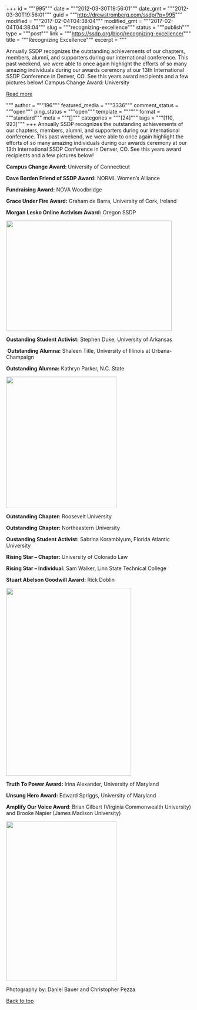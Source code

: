 +++
id = """995"""
date = """2012-03-30T19:56:01"""
date_gmt = """2012-03-30T19:56:01"""
guid = """http://drewstromberg.com/ssdp/?p=995"""
modified = """2017-02-04T04:38:04"""
modified_gmt = """2017-02-04T04:38:04"""
slug = """recognizing-excellence"""
status = """publish"""
type = """post"""
link = """https://ssdp.org/blog/recognizing-excellence/"""
title = """Recognizing Excellence"""
excerpt = """<p>Annually SSDP recognizes the outstanding achievements of our chapters, members, alumni, and supporters during our international conference. This past weekend, we were able to once again highlight the efforts of so many amazing individuals during our awards ceremony at our 13th International SSDP Conference in Denver, CO. See this years award recipients and a few pictures below! Campus Change Award: University</p>
<div class="h10"></div>
<p><a class="more-link2 flat" href="https://ssdp.org/blog/recognizing-excellence/">Read more</a></p>
"""
author = """196"""
featured_media = """3336"""
comment_status = """open"""
ping_status = """open"""
template = """"""
format = """standard"""
meta = """[]"""
categories = """[24]"""
tags = """[110, 923]"""
+++
Annually SSDP recognizes the outstanding achievements of our chapters, members, alumni, and supporters during our international conference. This past weekend, we were able to once again highlight the efforts of so many amazing individuals during our awards ceremony at our 13th International SSDP Conference in Denver, CO. See this years award recipients and a few pictures below!



<strong>Campus Change Award: </strong>University of Connecticut



<strong>Dave Borden Friend of SSDP Award:</strong> NORML Women&#8217;s Alliance



<strong>Fundraising Award:</strong> NOVA Woodbridge



<strong>Grace Under Fire Award:</strong> Graham de Barra, University of Cork, Ireland



<strong>Morgan Lesko Online Activism Award:</strong> Oregon SSDP



<img src="http://ssdp.org/assets/images/blog/2012/March/563512_10150760907470767_9750810766_12116431_821286338_n.jpg" alt="" width="450" height="300" />



<strong>Oustanding Student Activist:</strong> Stephen Duke, University of Arkansas



<strong> Outstanding Alumna:</strong> Shaleen Title, University of Illinois at Urbana-Champaign



<strong>Outstanding Alumna:</strong> Kathryn Parker, N.C. State



<img src="http://ssdp.org/assets/images/blog/2012/March/Kat.jpg" alt="" width="300" height="357" />



<strong>Outstanding Chapter:</strong> Roosevelt University



<strong>Outstanding Chapter:</strong> Northeastern University



<strong>Oustanding Student Activist:</strong> Sabrina Koramblyum, Florida Atlantic University



<strong>Rising Star &#8211; Chapter:</strong> University of Colorado Law



<strong>Rising Star &#8211; Individual:</strong> Sam Walker, Linn State Technical College



<strong>Stuart Abelson Goodwill Award:</strong> Rick Doblin



<img src="http://ssdp.org/assets/images/blog/2012/March/536001_10150760907020767_9750810766_12116427_1932415423_n.jpg" alt="" width="340" height="510" />



<strong>Truth To Power Award:</strong> Irina Alexander, University of Maryland



<strong>Unsung Hero Award:</strong> Edward Spriggs, University of Maryland



<strong>Amplify Our Voice Award</strong>: Brian Gilbert (Virginia Commonwealth University) and Brooke Napier (James Madison University)



<img src="http://ssdp.org/assets/images/blog/2012/March/b+b.jpg" alt="" width="300" height="434" />



Photography by: Daniel Bauer and Christopher Pezza



<a title="Back to Top" href="http://ssdp.org/news/blog/recognizing-excellence#top">Back to top</a>

